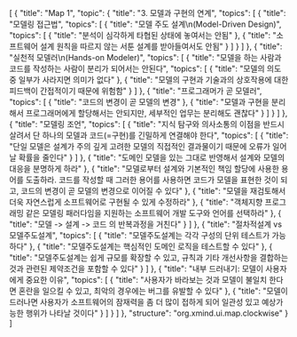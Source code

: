 [
  {
    "title": "Map 1",
    "topic": {
      "title": "3. 모델과 구현의 연계",
      "topics": [
        {
          "title": "모델링 접근법",
          "topics": [
            {
              "title": "모델 주도 설계\n(Model-Driven Design)",
              "topics": [
                {
                  "title": "분석이 심각하게 타협된 상태에 놓여서는 안됨"
                },
                {
                  "title": "소프트웨어 설계 원칙을 따르지 않는 서툰 설계를 받아들여서도 안됨"
                }
              ]
            }
          ]
        },
        {
          "title": "실천적 모델러\n(Hands-on Modeler)",
          "topics": [
            {
              "title": "모델을 하는 사람과 코드를 작성하는 사람이 분리가 되어서는 안된다",
              "topics": [
                {
                  "title": "모델의 의도 중 일부가 사라지면 의미가 없다"
                },
                {
                  "title": "모델의 구현과 기술과의 상호작용에 대한 피드백이 간접적이기 때문에 위험함"
                }
              ]
            },
            {
              "title": "프로그래머가 곧 모델러",
              "topics": [
                {
                  "title": "코드의 변경이 곧 모델의 변경"
                },
                {
                  "title": "모델과 구현을 분리해서 프로그래머에게 할당해서는 안되지만, 세부적인 업무는 분리해도 괜찮다"
                }
              ]
            }
          ]
        },
        {
          "title": "모델링 조언",
          "topics": [
            {
              "title": "지식 탐구와 의사소통의 이점을 반드시 살려서 단 하나의 모델과 코드(=구현)를 긴밀하게 연결해야 한다",
              "topics": [
                {
                  "title": "단일 모델은 설계가 주의 깊게 고려한 모델의 직접적인 결과물이기 때문에 오류가 일어날 확률을 줄인다"
                }
              ]
            },
            {
              "title": "도메인 모델을 있는 그대로 반영해서 설계와 모델의 대응을 분명하게 하라"
            },
            {
              "title": "모델로부터 설계와 기본적인 책임 할당에 사용한 용어를 도출하라. 코드를 작성할 때 그러한 용어를 사용하면 코드가 모델을 표현한 것이 되고, 코드의 변경이 곧 모델의 변경으로 이어질 수 있다"
            },
            {
              "title": "모델을 재검토해서 더욱 자연스럽게 소프트웨어로 구현될 수 있게 수정하라"
            },
            {
              "title": "객체지향 프로그래밍 같은 모델링 패러다임을 지원하는 소프트웨어 개발 도구와 언어를 선택하라"
            },
            {
              "title": "모델 -> 설계 -> 코드 의 반복과정을 거친다"
            }
          ]
        },
        {
          "title": "절차적설계 vs 모델주도설계",
          "topics": [
            {
              "title": "모델주도설계는 각각 구성의 단위 테스트가 가능하다"
            },
            {
              "title": "모델주도설계는 핵심적인 도메인 로직을 테스트할 수 있다"
            },
            {
              "title": "모델주도설계는 쉽게 규모를 확장할 수 있고, 규칙과 기타 개선사항을 결합하는 것과 관련된 제약조건을 포함할 수 있다"
            }
          ]
        },
        {
          "title": "내부 드러내기: 모델이 사용자에게 중요한 이유",
          "topics": [
            {
              "title": "사용자가 바라보는 것과 모델이 불일치 한다면 혼란을 일으킬 수 있고, 최악의 경우에는 버그를 유발할 수 있다"
            },
            {
              "title": "모델이 드러나면 사용자가 소프트웨어의 잠재력을 좀 더 많이 접하게 되어 일관성 있고 예상가능한 행위가 나타날 것이다"
            }
          ]
        }
      ]
    },
    "structure": "org.xmind.ui.map.clockwise"
  }
]